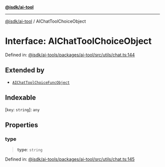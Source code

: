 [**@isdk/ai-tool**](../README.md)

***

[@isdk/ai-tool](../globals.md) / AIChatToolChoiceObject

# Interface: AIChatToolChoiceObject

Defined in: [@isdk/ai-tools/packages/ai-tool/src/utils/chat.ts:144](https://github.com/isdk/ai-tool.js/blob/fb1809b53cc75a30928176c26910792b6b8a96e1/src/utils/chat.ts#L144)

## Extended by

- [`AIChatToolChoiceFuncObject`](AIChatToolChoiceFuncObject.md)

## Indexable

\[`key`: `string`\]: `any`

## Properties

### type

> **type**: `string`

Defined in: [@isdk/ai-tools/packages/ai-tool/src/utils/chat.ts:145](https://github.com/isdk/ai-tool.js/blob/fb1809b53cc75a30928176c26910792b6b8a96e1/src/utils/chat.ts#L145)
